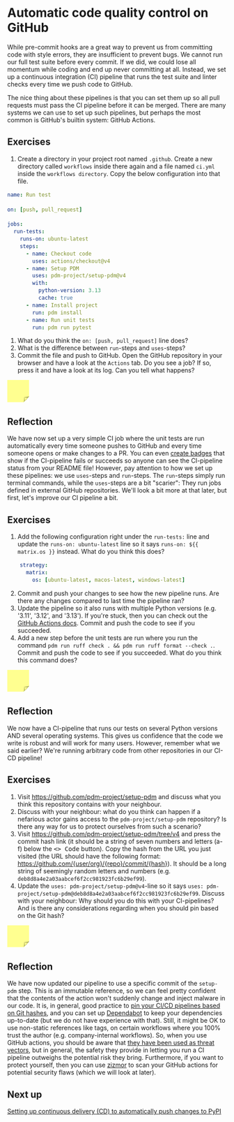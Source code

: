 # Automatic code quality control on GitHub

While pre-commit hooks are a great way to prevent us from committing code with style errors, they are insufficient to prevent bugs.
We cannot run our full test suite before every commit.
If we did, we could lose all momentum while coding and end up never committing at all.
Instead, we set up a continuous integration (CI) pipeline that runs the test suite and linter checks every time we push code to GitHub.

The nice thing about these pipelines is that you can set them up so all pull requests must pass the CI pipeline before it can be merged.
There are many systems we can use to set up such pipelines, but perhaps the most common is GitHub's builtin system: GitHub Actions.

## Exercises

1. Create a directory in your project root named `.github`. Create a new directory called `workflows` inside there again and a file named `ci.yml` inside the `workflows directory`. Copy the below configuration into that file.

```yaml
name: Run test

on: [push, pull_request]

jobs:
  run-tests:
    runs-on: ubuntu-latest
    steps:
      - name: Checkout code
        uses: actions/checkout@v4
      - name: Setup PDM
        uses: pdm-project/setup-pdm@v4
        with:
          python-version: 3.13
          cache: true
      - name: Install project
        run: pdm install
      - name: Run unit tests
        run: pdm run pytest
```

1. What do you think the `on: [push, pull_request]` line does?
1. What is the difference between `run`-steps and `uses`-steps?
1. Commit the file and push to GitHub. Open the GitHub repository in your browser and have a look at the `Actions` tab. Do you see a job? If so, press it and have a look at its log. Can you tell what happens?

<img src="../../../assets/post_it_yellow.svg" alt="Illustration of a pink post it note" width="50px" />

## Reflection
We have now set up a very simple CI job where the unit tests are run automatically every time someone pushes to GitHub and every time someone opens or make changes to a PR.
You can even [create badges](https://docs.github.com/en/actions/monitoring-and-troubleshooting-workflows/monitoring-workflows/adding-a-workflow-status-badge) that show if the CI-pipeline fails or succeeds so anyone can see the CI-pipeline status from your README file!
However, pay attention to how we set up these pipelines: we use `uses`-steps and `run`-steps.
The `run`-steps simply run terminal commands, while the `uses`-steps are a bit "scarier": They run jobs defined in external GitHub repositories.
We'll look a bit more at that later, but first, let's improve our CI pipeline a bit.

## Exercises

1. Add the following configuration right under the `run-tests:` line and update the `runs-on: ubuntu-latest` line so it says `runs-on: ${{ matrix.os }}` instead. What do you think this does?
```yaml
    strategy:
      matrix:
        os: [ubuntu-latest, macos-latest, windows-latest]
```
2. Commit and push your changes to see how the new pipeline runs. Are there any changes compared to last time the pipeline ran?
3. Update the pipeline so it also runs with multiple Python versions (e.g. '3.11', '3.12', and '3.13'). If you're stuck, then you can check out the [GitHub Actions docs](https://docs.github.com/en/actions/writing-workflows/choosing-what-your-workflow-does/running-variations-of-jobs-in-a-workflow). Commit and push the code to see if you succeeded.
4. Add a new step before the unit tests are run where you run the command `pdm run ruff check . && pdm run ruff format --check .`. Commit and push the code to see if you succeeded. What do you think this command does?

<img src="../../../assets/post_it_yellow.svg" alt="Illustration of a pink post it note" width="50px" />

## Reflection

We now have a CI-pipeline that runs our tests on several Python versions AND several operating systems.
This gives us confidence that the code we write is robust and will work for many users.
However, remember what we said earlier?
We're running arbitrary code from other repositories in our CI-CD pipeline!

## Exercises

1. Visit https://github.com/pdm-project/setup-pdm and discuss what you think this repository contains with your neighbour.
1. Discuss with your neighbour: what do you think can happen if a nefarious actor gains access to the `pdm-project/setup-pdm` repository? Is there any way for us to protect ourselves from such a scenario?
1. Visit https://github.com/pdm-project/setup-pdm/tree/v4 and press the commit hash link (it should be a string of seven numbers and letters (a-f) below the <kbd>\<\> Code</kbd> button). Copy the hash from the URL you just visited (the URL should have the following format: https://github.com/{user/org}/{repo}/commit/{hash}). It should be a long string of seemingly random letters and numbers (e.g. `deb8d8a4e2a03aabcef6f2cc981923fc6b29ef99`). 
1. Update the `uses: pdm-project/setup-pdm@v4`-line so it says `uses: pdm-project/setup-pdm@deb8d8a4e2a03aabcef6f2cc981923fc6b29ef99`. Discuss with your neighbour: Why should you do this with your CI-pipelines? And is there any considerations regarding when you should pin based on the Git hash?

<img src="../../../assets/post_it_yellow.svg" alt="Illustration of a pink post it note" width="50px" />

## Reflection

We have now updated our pipeline to use a specific commit of the `setup-pdm` step.
This is an immutable reference, so we can feel pretty confident that the contents of the action won't suddenly change and inject malware in our code.
It is, in general, good practice to [pin your CI/CD pipelines based on Git hashes](https://julienrenaux.fr/2019/12/20/github-actions-security-risk/), and you can set up [Dependabot](https://docs.github.com/en/code-security/dependabot) to keep your dependencies up-to-date (but we do not have experience with that).
Still, it might be OK to use non-static references like tags, on certain workflows where you 100% trust the author (e.g. company-internal workflows).
So, when you use GitHub actions, you should be aware that [they have been used as threat vectors](https://blog.pypi.org/posts/2024-12-11-ultralytics-attack-analysis/), but in general, the safety they provide in letting you run a CI pipeline outweighs the potential risk they bring.
Furthermore, if you want to protect yourself, then you can use [zizmor](https://woodruffw.github.io/zizmor/) to scan your GitHub actions for potential security flaws (which we will look at later).

## Next up
[Setting up continuous delivery (CD) to automatically push changes to PyPI](./17-publishing-with-github.md)

